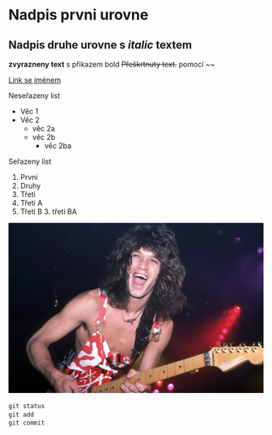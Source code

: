 # Nadpis prvni urovne

## Nadpis druhe urovne s *italic* textem

__zvyrazneny text__ s přikazem bold
~~Přeškrtnuty text.~~ pomocí ~~

[Link se jménem](https://www.youtube.com/watch?v=QLd7lYUoaFc&list=RDQLd7lYUoaFc&index=1 "Remix na YouTube")

Neseřazeny list
* Věc 1
* Věc 2
  * věc 2a
  * věc 2b
    * věc 2ba
    
Seřazeny list
1. Prvni
2. Druhy
3. Třetí
  3. Třeti A
  3. Třeti B
    3. třeti BA
 
![Eddie](/eddie.jpg "Eddie")


```vhdl
git status
git add
git commit
```
